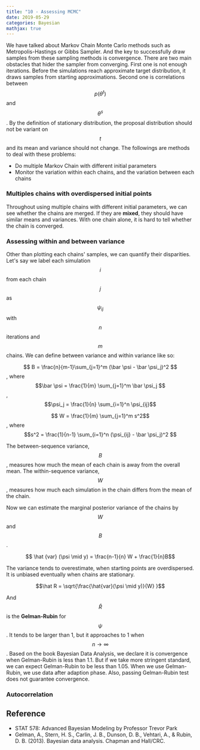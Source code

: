 ```yaml
---
title: "10 - Assessing MCMC"
date: 2019-05-29
categories: Bayesian
mathjax: true
---
```


We have talked about Markov Chain Monte Carlo methods such as Metropolis-Hastings or Gibbs Sampler. And the key to successfully draw samples from these sampling methods is convergence. There are two main obstacles that hider the sampler from converging. First one is not enough iterations. Before the simulations reach approximate target distribution, it draws samples from starting approximations. Second one is correlations between $$p(\theta^t)$$ and $$\theta^s$$. By the definition of stationary distribution, the proposal distribution should not be variant on $$t$$ and its mean and variance should not change. The followings are methods to deal with these problems:

- Do multiple Markov Chain with different initial parameters
- Monitor the variation within each chains, and the variation between each chains



### Multiples chains with overdispersed initial points

Throughout using multiple chains with different initial parameters, we can see whether the chains are merged. If they are **mixed**, they should have similar means and variances. With one chain alone, it is hard to tell whether the chain is converged.



### Assessing within and between variance

Other than plotting each chains' samples, we can quantify their disparities. Let's say we label each simulation $$i$$ from each chain $$j$$ as $$\psi_{ij}$$ with $$n$$ iterations and $$m$$ chains. We can define between variance and within variance like so:

$$ B = \frac{n}{m-1}\sum_{j=1}^m (\bar \psi - \bar \psi_j)^2 $$, where $$\bar \psi = \frac{1}{m} \sum_{j=1}^m \bar \psi_j $$,   $$\psi_j = \frac{1}{n} \sum_{i=1}^n \psi_{ij}$$

$$ W = \frac{1}{m} \sum_{j=1}^m s^2$$, where $$s^2 = \frac{1}{n-1} \sum_{i=1}^n (\psi_{ij} - \bar \psi_j)^2 $$

The between-sequence variance, $$B$$, measures how much the mean of each chain is away from the overall mean. The within-sequence variance, $$W$$, measures how much each simulation in the chain differs from the mean of the chain. 

Now we can estimate the marginal posterior variance of the chains by $$W$$ and $$B$$.

$$ \hat {var} (\psi \mid y) = \frac{n-1}{n} W + \frac{1}{n}B$$

The variance tends to overestimate, when starting points are overdispersed. It is unbiased eventually when chains are stationary. 

$$\hat R = \sqrt{\frac{\hat{var}(\psi \mid y)}{W} }$$

And $$ \hat R $$ is the **Gelman-Rubin** for $$\psi$$. It tends to be larger than 1, but it approaches to 1 when $$n \rightarrow \infty$$. Based on the book Bayesian Data Analysis, we declare it is convergence when Gelman-Rubin is less than 1.1. But if we take more stringent standard, we can expect Gelman-Rubin to be less than 1.05. When we use Gelman-Rubin, we use data after adaption phase. Also, passing Gelman-Rubin test does not guarantee convergence.



### Autocorrelation







## Reference

- STAT 578: Advanced Bayesian Modeling by Professor Trevor Park
- Gelman, A., Stern, H. S., Carlin, J. B., Dunson, D. B., Vehtari, A., & Rubin, D. B. (2013). Bayesian data analysis. Chapman and Hall/CRC.



